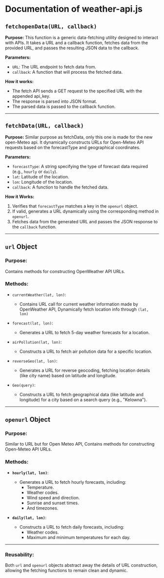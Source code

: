 # Documentation of weather-api.js

## `fetchopenData(URL, callback)`
**Purpose:** This function is a generic data-fetching utility designed to interact with APIs. It takes a URL and a callback function, fetches data from the provided URL, and passes the resulting JSON data to the callback.

**Parameters:**
- `URL`: The URL endpoint to fetch data from.
- `callback`: A function that will process the fetched data.

**How it works:**
- The fetch API sends a GET request to the specified URL with the appended api_key.
- The response is parsed into JSON format.
- The parsed data is passed to the callback function.

---

## `fetchData(URL, callback)`
**Purpose:** Similar purpose as fetchData, only this one is made for the new open-Meteo api. It dynamically constructs URLs for Open-Meteo API requests based on the forecastType and geographical coordinates.

**Parameters:**
- `forecastType`: A string specifying the type of forecast data required (e.g., `hourly` or `daily`).
- `lat`: Latitude of the location.
- `lon`: Longitude of the location.
- `callback`: A function to handle the fetched data.

**How it Works:**
1. Verifies that `forecastType` matches a key in the `openurl` object.
2. If valid, generates a URL dynamically using the corresponding method in `openurl`.
3. Fetches data from the generated URL and passes the JSON response to the `callback` function.

---

## `url` Object

### Purpose:
Contains methods for constructing OpenWeather API URLs.

### Methods:

- `currentWeather(lat, lon)`:
  - Contains URL call for current weather information made by OpenWeather API, Dynamically fetch location info through `(lat, lon)`

- `forecast(lat, lon)`:
  - Generates a URL to fetch 5-day weather forecasts for a location.

- `airPollution(lat, lon)`:
  - Constructs a URL to fetch air pollution data for a specific location.

- `reverseGeo(lat, lon)`:
  - Generates a URL for reverse geocoding, fetching location details (like city name) based on latitude and longitude.

- `Geo(query)`:
  - Constructs a URL to fetch geographical data (like latitude and longitude) for a city based on a search query (e.g., "Kelowna").
---

## `openurl` Object

### Purpose:
Similar to URL but for Open Meteo API, Contains methods for constructing Open-Meteo API URLs.

### Methods:
- **`hourly(lat, lon)`**:
  - Generates a URL to fetch hourly forecasts, including:
    - Temperature.
    - Weather codes.
    - Wind speed and direction.
    - Sunrise and sunset times.
    - And timezones.

- **`daily(lat, lon)`**:
  - Constructs a URL to fetch daily forecasts, including:
    - Weather codes.
    - Maximum and minimum temperatures for each day.

---

### Reusability:
Both `url` and `openurl` objects abstract away the details of URL construction, allowing the fetching functions to remain clean and dynamic.




